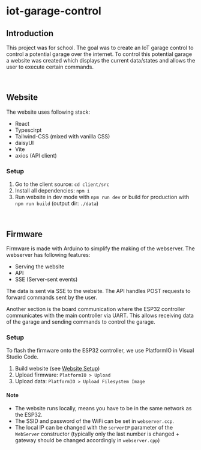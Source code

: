 # iot-garage-control

## Introduction
This project was for school. The goal was to create an IoT garage control to control a potential garage over the internet. 
To control this potential garage a website was created which displays the current data/states and allows the user to execute certain commands. 

<br>

## Website
The website uses following stack:
* React
* Typescirpt
* Tailwind-CSS (mixed with vanilla CSS)
* daisyUI
* Vite
* axios (API client)

### Setup
1. Go to the client source: `cd client/src`
2. Install all dependencies: `npm i`
3. Run website in dev mode with `npm run dev` or build for production with `npm run build` (output dir: `./data`)

<br>

## Firmware
Firmware is made with Arduino to simplify the making of the webserver.
The webserver has following features:
* Serving the website
* API
* SSE (Server-sent events)

The data is sent via SSE to the website. The API handles POST requests to forward commands sent by the user.

Another section is the board communication where the ESP32 controller communicates with the main controller via UART.
This allows receiving data of the garage and sending commands to control the garage.


### Setup
To flash the firmware onto the ESP32 controller, we use PlatformIO in Visual Studio Code. 

1. Build website (see [Website Setup](#setup))
2. Upload firmware: `PlatformIO > Upload`
3. Upload data: `PlatformIO > Upload Filesystem Image`

#### Note
* The website runs locally, means you have to be in the same network as the ESP32.
* The SSID and password of the WiFi can be set in `webserver.ccp`. 
* The local IP can be changed with the `serverIP` parameter of the `WebServer` constructor (typically only the last number is changed + gateway should be changed accordingly in `webserver.cpp`)
